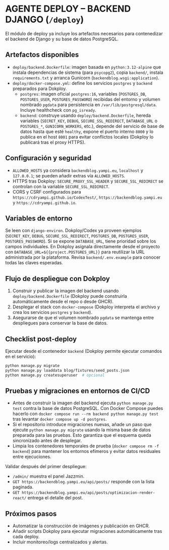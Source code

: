 # AGENTE DEPLOY – BACKEND DJANGO (`/deploy`)

El módulo de deploy ya incluye los artefactos necesarios para contenedizar el backend de Django y su base de datos PostgreSQL.

## Artefactos disponibles
- `deploy/backend.Dockerfile`: imagen basada en `python:3.12-alpine` que instala dependencias de sistema (para `psycopg2`), copia `backend/`, instala `requirements.txt` y arranca Gunicorn (`backendblog.wsgi:application`).
- `deploy/docker-compose.yml`: define los servicios `postgres` y `backend` preparados para Dokploy.
  - `postgres`: imagen oficial `postgres:16`, variables (`POSTGRES_DB`, `POSTGRES_USER`, `POSTGRES_PASSWORD`) recibidas del entorno y volumen nombrado `pgdata` para persistencia en `/var/lib/postgresql/data`. Incluye healthcheck con `pg_isready`.
  - `backend`: construye usando `deploy/backend.Dockerfile`, hereda variables (`SECRET_KEY`, `DEBUG`, `SECURE_SSL_REDIRECT`, `DATABASE_URL` o `POSTGRES_*`, `GUNICORN_WORKERS`, etc.), depende del servicio de base de datos hasta que esté `healthy`, expone el puerto interno `8000` y lo publica en el host `8001` para evitar conflictos locales (Dokploy lo publicará tras el proxy HTTPS).

## Configuración y seguridad
- `ALLOWED_HOSTS` ya considera `backendblog.yampi.eu`, `localhost` y `127.0.0.1`; se pueden añadir extras vía `ALLOWED_HOSTS`.
- HTTPS tras Dokploy: `SECURE_PROXY_SSL_HEADER` y `SECURE_SSL_REDIRECT` se controlan con la variable `SECURE_SSL_REDIRECT`.
- CORS y CSRF configurados para `https://cdryampi.github.io/CodexTest/`, `https://backendblog.yampi.eu` y `https://cdryampi.github.io`.

## Variables de entorno
Se leen con `django-environ`. Dokploy/Codex ya proveen ejemplos (`SECRET_KEY`, `DEBUG`, `SECURE_SSL_REDIRECT`, `POSTGRES_DB`, `POSTGRES_USER`, `POSTGRES_PASSWORD`). Si se expone `DATABASE_URL`, tiene prioridad sobre los campos individuales. En Dokploy asígnala directamente desde el proyecto con `DATABASE_URL=${{project.POSTGRES_URL}}` para reutilizar la URL administrada por la plataforma. Revisa `backend/.env.example` para conocer todas las claves esperadas.

## Flujo de despliegue con Dokploy
1. Construir y publicar la imagen del backend usando `deploy/backend.Dockerfile` (Dokploy puede construirla automáticamente desde el repo o desde GHCR).
2. Desplegar el stack con `docker-compose` (Dokploy interpreta el archivo y crea los servicios `postgres` y `backend`).
3. Asegurarse de que el volumen nombrado `pgdata` se mantenga entre despliegues para conservar la base de datos.

## Checklist post-deploy
Ejecutar desde el contenedor `backend` (Dokploy permite ejecutar comandos en el servicio):
```bash
python manage.py migrate
python manage.py loaddata blog/fixtures/seed_posts.json
python manage.py createsuperuser  # opcional
```

## Pruebas y migraciones en entornos de CI/CD
- Antes de construir la imagen del backend ejecuta `python manage.py test` contra la base de datos PostgreSQL. Con Docker Compose puedes hacerlo con `docker compose run --rm backend python manage.py test` tras levantar `docker compose up -d postgres`.
- Si el repositorio introduce migraciones nuevas, añade un paso que ejecute `python manage.py migrate` usando la misma base de datos preparada para las pruebas. Esto garantiza que el esquema queda sincronizado antes de desplegar.
- Limpia los contenedores temporales de prueba (`docker compose rm -f backend`) para mantener los entornos efímeros y evitar datos residuales entre ejecuciones.

Validar después del primer despliegue:
- `/admin/` muestra el panel Jazzmin.
- `GET https://backendblog.yampi.eu/api/posts/` responde con la lista paginada.
- `GET https://backendblog.yampi.eu/api/posts/optimizacion-render-react/` entrega el detalle del post.

## Próximos pasos
- Automatizar la construcción de imágenes y publicación en GHCR.
- Añadir scripts Dokploy para ejecutar migraciones automáticamente tras cada deploy.
- Incluir monitoreo/logs centralizados y alertas.
